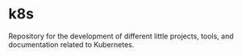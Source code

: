 # k8s

Repository for the development of different little projects, tools, and documentation related to Kubernetes.
